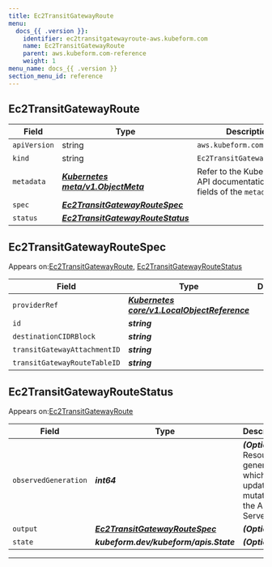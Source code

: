 ```yaml
---
title: Ec2TransitGatewayRoute
menu:
  docs_{{ .version }}:
    identifier: ec2transitgatewayroute-aws.kubeform.com
    name: Ec2TransitGatewayRoute
    parent: aws.kubeform.com-reference
    weight: 1
menu_name: docs_{{ .version }}
section_menu_id: reference
---
```


## Ec2TransitGatewayRoute
| Field | Type | Description |
| ------ | ----- | ----------- |
| `apiVersion` | string | `aws.kubeform.com/v1alpha1` |
|    `kind` | string | `Ec2TransitGatewayRoute` |
| `metadata` | ***[Kubernetes meta/v1.ObjectMeta](https://kubernetes.io/docs/reference/generated/kubernetes-api/v1.13/#objectmeta-v1-meta)***|Refer to the Kubernetes API documentation for the fields of the `metadata` field.|
| `spec` | ***[Ec2TransitGatewayRouteSpec](#ec2transitgatewayroutespec)***||
| `status` | ***[Ec2TransitGatewayRouteStatus](#ec2transitgatewayroutestatus)***||
## Ec2TransitGatewayRouteSpec

Appears on:[Ec2TransitGatewayRoute](#ec2transitgatewayroute), [Ec2TransitGatewayRouteStatus](#ec2transitgatewayroutestatus)

| Field | Type | Description |
| ------ | ----- | ----------- |
| `providerRef` | ***[Kubernetes core/v1.LocalObjectReference](https://kubernetes.io/docs/reference/generated/kubernetes-api/v1.13/#localobjectreference-v1-core)***||
| `id` | ***string***||
| `destinationCIDRBlock` | ***string***||
| `transitGatewayAttachmentID` | ***string***||
| `transitGatewayRouteTableID` | ***string***||
## Ec2TransitGatewayRouteStatus

Appears on:[Ec2TransitGatewayRoute](#ec2transitgatewayroute)

| Field | Type | Description |
| ------ | ----- | ----------- |
| `observedGeneration` | ***int64***| ***(Optional)*** Resource generation, which is updated on mutation by the API Server.|
| `output` | ***[Ec2TransitGatewayRouteSpec](#ec2transitgatewayroutespec)***| ***(Optional)*** |
| `state` | ***kubeform.dev/kubeform/apis.State***| ***(Optional)*** |
---
